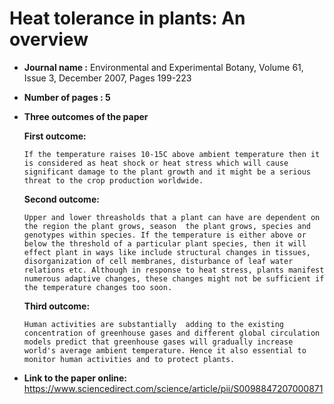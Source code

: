 # Heat tolerance in plants: An overview
* **Journal name :** Environmental and Experimental Botany, Volume 61, Issue 3, December 2007, Pages 199-223
* **Number of pages : 5**
* **Three outcomes of the paper**

  **First outcome:**
   ```
   If the temperature raises 10-15C above ambient temperature then it is considered as heat shock or heat stress which will cause significant damage to the plant growth and it might be a serious threat to the crop production worldwide.
   ```
  **Second outcome:**
  ```
  Upper and lower threasholds that a plant can have are dependent on the region the plant grows, season  the plant grows, species and genotypes within species. If the temperature is either above or below the threshold of a particular plant species, then it will effect plant in ways like include structural changes in tissues, disorganization of cell membranes, disturbance of leaf water relations etc. Although in response to heat stress, plants manifest numerous adaptive changes, these changes might not be sufficient if the temperature changes too soon.
  ```
  **Third outcome:**
  ```
  Human activities are substantially  adding to the existing concentration of greenhouse gases and different global circulation models predict that greenhouse gases will gradually increase world's average ambient temperature. Hence it also essential to monitor human activities and to protect plants.
  ```
* **Link to the paper online:** https://www.sciencedirect.com/science/article/pii/S0098847207000871



